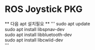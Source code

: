 # ROS Joystick PKG #

** 다음 apt 설치필요 **
'''
sudo apt update  
sudo apt install libspnav-dev  
sudo apt install libbluetooth-dev  
sudo apt install libcwiid-dev  
'''
